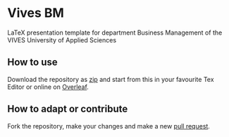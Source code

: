 # Vives BM
LaTeX presentation template for department Business Management of the VIVES University of Applied Sciences

## How to use
Download the repository as [zip](https://github.com/yForecasting/vivesbm/archive/refs/heads/main.zip) and start from this in your favourite Tex Editor or online on [Overleaf](https://www.overleaf.com/).

## How to adapt or contribute
Fork the repository, make your changes and make a new [pull request](https://github.com/yForecasting/vivesbm/pulls). 
